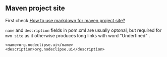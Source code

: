 
## Maven project site

First check [How to use markdown for maven project site?](http://stackoverflow.com/questions/14829190/how-to-use-markdown-for-maven-project-site)

`name` and `description` fields in pom.xml are usually optonal, but required for `mvn site`
 as it otherwise produces long links with word "Underfined" . 

	<name>org.nodeclipse.ui</name>
	<description>org.nodeclipse.ui</description>
